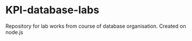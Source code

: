 # KPI-database-labs

Repository for lab works from course of database organisation. Created on node.js
